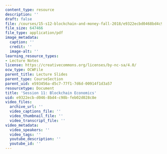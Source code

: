 ```yaml
---
content_type: resource
description: ''
draft: false
file: /courses/15-s12-blockchain-and-money-fall-2018/e9322ecbd0468bd4c98bfeb02d028c8e_MIT15_S12F18_ses11.pdf
file_size: 647466
file_type: application/pdf
image_metadata:
  caption: ''
  credit: ''
  image-alt: ''
learning_resource_types:
- Lecture Notes
license: https://creativecommons.org/licenses/by-nc-sa/4.0/
ocw_type: OCWFile
parent_title: Lecture Slides
parent_type: CourseSection
parent_uid: e593456a-d5c7-77f1-7d6d-00914f1d3a57
resourcetype: Document
title: 'Session 11: Blockchain Economics'
uid: e9322ecb-d046-8bd4-c98b-feb02d028c8e
video_files:
  archive_url: ''
  video_captions_file: ''
  video_thumbnail_file: ''
  video_transcript_file: ''
video_metadata:
  video_speakers: ''
  video_tags: ''
  youtube_description: ''
  youtube_id: ''
---
```

